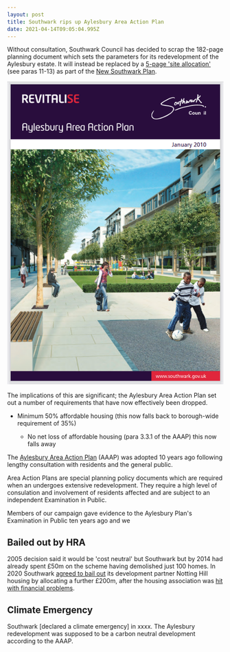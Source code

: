 ```yaml
---
layout: post
title: Southwark rips up Aylesbury Area Action Plan
date: 2021-04-14T09:05:04.995Z
---
```

Without consultation, Southwark Council has decided to scrap the 182-page planning document which sets the parameters for its redevelopment of the Aylesbury estate. It will instead be replaced by a [5-page 'site allocation'](img/nsp-aylesbury-background-paper-12-april-2021.pdf) (see paras 11-13) as part of the [New Southwark Plan](https://www.southwark.gov.uk/planning-and-building-control/planning-policy-and-transport-policy/new-southwark-plan).

![Image of front cover of AAAP](/img/screenshot_2021-04-14-aylesbury-area-action-plan-january-2010-aylesbury-aap-2010-pdf.png)

The implications of this are significant; the Aylesbury Area Action Plan set out a number of requirements that have now effectively been dropped.

* Minimum 50% affordable housing (this now falls back to borough-wide requirement of 35%)

  * No net loss of affordable housing (para 3.3.1 of the AAAP) this now falls away 



The [Aylesbury Area Action Plan](https://www.southwark.gov.uk/planning-and-building-control/planning-policy-and-transport-policy/development-plan/area-action-plans-section/aylesbury-aap) (AAAP) was adopted 10 years ago following lengthy consultation with residents and the general public.

Area Action Plans are special planning policy documents which are required when an undergoes extensive redevelopment. They require a high level of consulation and involvement of residents affected and are subject to an independent Examination in Public.

Members of our campaign gave evidence to the Aylesbury Plan's Examination in Public ten years ago and we

## Bailed out by HRA
2005 decision said it would be 'cost neutral' but Southwark but by 2014 had already spent £50m on the scheme having demolished just 100 homes. In 2020 Southwark [agreed to bail out](http://35percent.org/2020-07-12-aylesbury-estate-fds-variation/) its development partner Notting Hill housing by allocating a further £200m, after the housing association was [hit with financial problems](https://www.insidehousing.co.uk/news/news/notting-hill-genesis-scales-back-development-plans-amid-changing-market-conditions-62506).

## Climate Emergency
Southwark [declared a climate emergency] in xxxx.
The Aylesbury redevelopment was supposed to be a carbon neutral development according to the AAAP.

